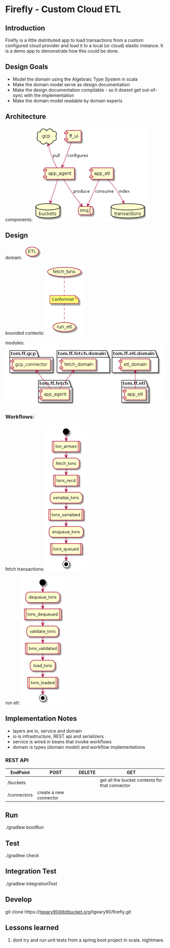 # Firefly - Custom Cloud ETL

## Introduction

Firefly is a little distributed app to load transactions from a custom configured cloud provider and load 
it to a local (or cloud) elastic instance. It is a demo app to demonstrate how this could be done.

## Design Goals

* Model the domain using the Algebraic Type System in scala
* Make the domain model serve as design documentation
* Make the design documentation compilable - so it doesnt get out-of-sync with the implementation
* Make the domain model readable by domain experts

## Architecture

components:
![components](./documentation/architecture.png "architecture")

## Design

domain:
![domain](./documentation/domain.png "domain")

bounded contexts:
![bounded_contexts](./documentation/bounded_contexts.png "bounded contexts")

modules:
![modules](./documentation/packaging.png "modules")

### Workflows:

fetch transactions:
![flows](./documentation/fetch_txns.png "fetch-txns")

run etl:
![flows2](./documentation/run_etl.png "run-etl")

## Implementation Notes
* layers are io, service and domain
* io is infrastructure, REST api and serializers
* service is wired in beans that invoke workflows
* domain is types (domain model) and workflow implementations

### REST API

|EndPoint|POST|DELETE|GET|
|--------|----|------|---|
|/buckets|    |      |get all the bucket contents for that connector|
|/connectors|create a new connector|||


## Run
./gradlew bootRun

## Test
./gradlew check

## Integration Test
./gradlew integrationTest

## Develop
git clone https://tgeary90@bitbucket.org/tgeary90/firefly.git

## Lessons learned

1. dont try and run unit tests from a spring boot project in scala. nightmare.
